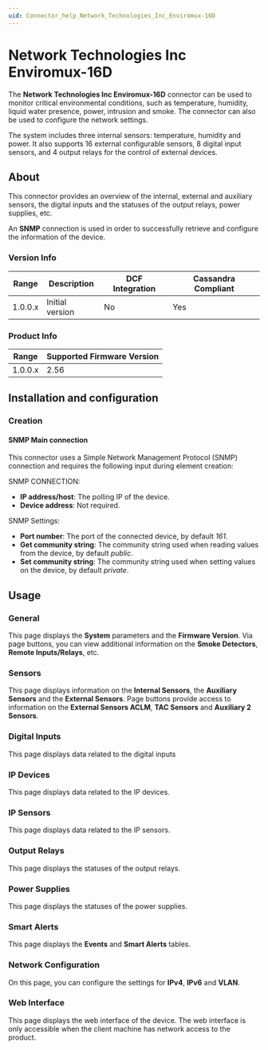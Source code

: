 ```yaml
---
uid: Connector_help_Network_Technologies_Inc_Enviromux-16D
---
```


# Network Technologies Inc Enviromux-16D

The **Network Technologies Inc Enviromux-16D** connector can be used to monitor critical environmental conditions, such as temperature, humidity, liquid water presence, power, intrusion and smoke. The connector can also be used to configure the network settings.

The system includes three internal sensors: temperature, humidity and power. It also supports 16 external configurable sensors, 8 digital input sensors, and 4 output relays for the control of external devices.

## About

This connector provides an overview of the internal, external and auxiliary sensors, the digital inputs and the statuses of the output relays, power supplies, etc.

An **SNMP** connection is used in order to successfully retrieve and configure the information of the device.

### Version Info

| **Range** | **Description** | **DCF Integration** | **Cassandra Compliant** |
|------------------|-----------------|---------------------|-------------------------|
| 1.0.0.x          | Initial version | No                  | Yes                     |

### Product Info

| Range | Supported Firmware Version |
|------------------|-----------------------------|
| 1.0.0.x          | 2.56                        |

## Installation and configuration

### Creation

#### SNMP Main connection

This connector uses a Simple Network Management Protocol (SNMP) connection and requires the following input during element creation:

SNMP CONNECTION:

- **IP address/host**: The polling IP of the device.
- **Device address**: Not required.

SNMP Settings:

- **Port number**: The port of the connected device, by default *161*.
- **Get community string**: The community string used when reading values from the device, by default *public*.
- **Set community string**: The community string used when setting values on the device, by default *private*.

## Usage

### General

This page displays the **System** parameters and the **Firmware Version**. Via page buttons, you can view additional information on the **Smoke Detectors**, **Remote Inputs/Relays**, etc.

### Sensors

This page displays information on the **Internal Sensors**, the **Auxiliary Sensors** and the **External Sensors**.
Page buttons provide access to information on the **External Sensors ACLM**, **TAC Sensors** and **Auxiliary 2 Sensors**.

### Digital Inputs

This page displays data related to the digital inputs

### IP Devices

This page displays data related to the IP devices.

### IP Sensors

This page displays data related to the IP sensors.

### Output Relays

This page displays the statuses of the output relays.

### Power Supplies

This page displays the statuses of the power supplies.

### Smart Alerts

This page displays the **Events** and **Smart Alerts** tables.

### Network Configuration

On this page, you can configure the settings for **IPv4**, **IPv6** and **VLAN**.

### Web Interface

This page displays the web interface of the device. The web interface is only accessible when the client machine has network access to the product.
